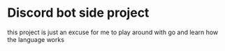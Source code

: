 # Discord bot side project

this project is just an excuse for me to play around with go and learn how the language works
